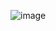 ![image](https://user-images.githubusercontent.com/16296900/147861280-7e19ced0-5fbd-4e67-a0ce-aad482d95b01.png)
